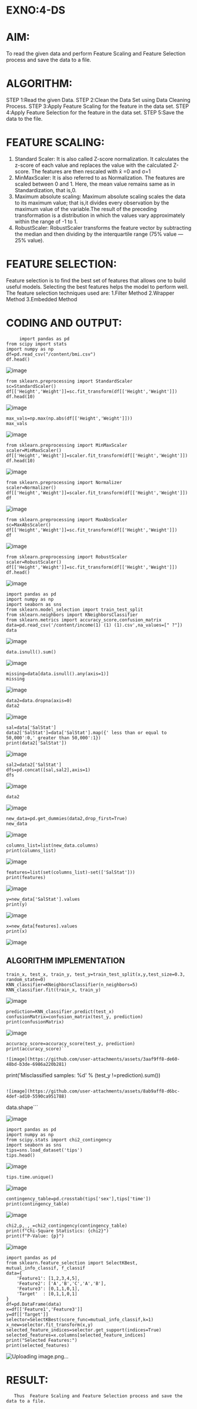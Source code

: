 # EXNO:4-DS
# AIM:
To read the given data and perform Feature Scaling and Feature Selection process and save the
data to a file.

# ALGORITHM:
STEP 1:Read the given Data.
STEP 2:Clean the Data Set using Data Cleaning Process.
STEP 3:Apply Feature Scaling for the feature in the data set.
STEP 4:Apply Feature Selection for the feature in the data set.
STEP 5:Save the data to the file.

# FEATURE SCALING:
1. Standard Scaler: It is also called Z-score normalization. It calculates the z-score of each value and replaces the value with the calculated Z-score. The features are then rescaled with x̄ =0 and σ=1
2. MinMaxScaler: It is also referred to as Normalization. The features are scaled between 0 and 1. Here, the mean value remains same as in Standardization, that is,0.
3. Maximum absolute scaling: Maximum absolute scaling scales the data to its maximum value; that is,it divides every observation by the maximum value of the variable.The result of the preceding transformation is a distribution in which the values vary approximately within the range of -1 to 1.
4. RobustScaler: RobustScaler transforms the feature vector by subtracting the median and then dividing by the interquartile range (75% value — 25% value).

# FEATURE SELECTION:
Feature selection is to find the best set of features that allows one to build useful models. Selecting the best features helps the model to perform well.
The feature selection techniques used are:
1.Filter Method
2.Wrapper Method
3.Embedded Method

# CODING AND OUTPUT:
 ```
      import pandas as pd
from scipy import stats
import numpy as np
df=pd.read_csv("/content/bmi.csv")
df.head()
```
![image](https://github.com/user-attachments/assets/1c991935-303a-4e05-ba01-2d1efb35408f)
```
from sklearn.preprocessing import StandardScaler
sc=StandardScaler()
df[['Height','Weight']]=sc.fit_transform(df[['Height','Weight']])
df.head(10)
```
![image](https://github.com/user-attachments/assets/d268de5c-e441-475a-9db0-339af12eb25f)
```
max_vals=np.max(np.abs(df[['Height','Weight']]))
max_vals
```
![image](https://github.com/user-attachments/assets/812743f8-07b3-4772-a386-2acd47ebb916)
```
from sklearn.preprocessing import MinMaxScaler
scaler=MinMaxScaler()
df[['Height','Weight']]=scaler.fit_transform(df[['Height','Weight']])
df.head(10)
```
![image](https://github.com/user-attachments/assets/f1648b9d-181e-44bd-92b4-1dd405ebc75f)

```
from sklearn.preprocessing import Normalizer
scaler=Normalizer()
df[['Height','Weight']]=scaler.fit_transform(df[['Height','Weight']])
df
```
![image](https://github.com/user-attachments/assets/330aacba-8c59-4116-a2bd-857445158261)
```
from sklearn.preprocessing import MaxAbsScaler
sc=MaxAbsScaler()
df[['Height','Weight']]=sc.fit_transform(df[['Height','Weight']])
df
```
![image](https://github.com/user-attachments/assets/6f9d1141-7dc2-4a25-99ee-105881cfc68d)

```
from sklearn.preprocessing import RobustScaler
scaler=RobustScaler()
df[['Height','Weight']]=sc.fit_transform(df[['Height','Weight']])
df.head()
```
![image](https://github.com/user-attachments/assets/81145a5f-6bd8-44d5-bf2f-3f18b82c53f2)
```
import pandas as pd
import numpy as np
import seaborn as sns
from sklearn.model_selection import train_test_split
from sklearn.neighbors import KNeighborsClassifier
from sklearn.metrics import accuracy_score,confusion_matrix
data=pd.read_csv('/content/income(1) (1) (1).csv',na_values=[" ?"])
data
```
![image](https://github.com/user-attachments/assets/340dde6d-9990-414a-a9dd-e7c68dc349e5)

```
data.isnull().sum()
```
![image](https://github.com/user-attachments/assets/753fa52d-44e7-4de1-b5e6-86f37b8040af)
```
missing=data[data.isnull().any(axis=1)]
missing
```
![image](https://github.com/user-attachments/assets/4a5d2da3-1157-417d-a0fa-2c9fb0fd488d)
```
data2=data.dropna(axis=0)
data2
```
![image](https://github.com/user-attachments/assets/b5f52c7e-228f-4aa0-949e-85300b282afa)
```
sal=data['SalStat']
data2['SalStat']=data['SalStat'].map({' less than or equal to 50,000':0,' greater than 50,000':1})
print(data2['SalStat'])
```
![image](https://github.com/user-attachments/assets/0620f444-8535-41bd-8fd1-8e2826118d06)
```
sal2=data2['SalStat']
dfs=pd.concat([sal,sal2],axis=1)
dfs
```

![image](https://github.com/user-attachments/assets/a8c65b30-59bb-49e5-9144-9890808d5165)
```
data2
```
![image](https://github.com/user-attachments/assets/b4158029-e3ff-4b67-9488-38dadbbef3fb)

```
new_data=pd.get_dummies(data2,drop_first=True)
new_data
```
![image](https://github.com/user-attachments/assets/6ac8e5d8-15f5-45c7-a71c-e5e4d593eae0)
```
columns_list=list(new_data.columns)
print(columns_list)
```
![image](https://github.com/user-attachments/assets/35dedbc6-948f-4b5e-a73c-1dff3a87ece8)
```
features=list(set(columns_list)-set(['SalStat']))
print(features)
```
![image](https://github.com/user-attachments/assets/df80eadc-b772-4ce1-a02c-b39453eeb9be)

```
y=new_data['SalStat'].values
print(y)
```
![image](https://github.com/user-attachments/assets/98752cb0-6951-45e4-8a7d-6d0e11cacc2e)
```
x=new_data[features].values
print(x)
```

![image](https://github.com/user-attachments/assets/fc534417-aa1f-4b4d-ba1e-5d4e74c47773)

## ALGORITHM IMPLEMENTATION
```
train_x, test_x, train_y, test_y=train_test_split(x,y,test_size=0.3, random_state=0)
KNN_classifier=KNeighborsClassifier(n_neighbors=5)
KNN_classifier.fit(train_x, train_y)
```

![image](https://github.com/user-attachments/assets/9c08455a-c1dd-4a12-81e4-743b7d93aa9c)
```
prediction=KNN_classifier.predict(test_x)
confusionMatrix=confusion_matrix(test_y, prediction)
print(confusionMatrix)
```

![image](https://github.com/user-attachments/assets/eb8f6bda-d4b2-4659-9f87-f4590c24658d)
```
accuracy_score=accuracy_score(test_y, prediction)
print(accuracy_score)```

![image](https://github.com/user-attachments/assets/3aaf9ff8-de60-48bd-b3de-6986a220b281)
```
print('Misclassified samples: %d' % (test_y !=prediction).sum())
```

![image](https://github.com/user-attachments/assets/8ab9aff8-d6bc-4def-ad10-5590ca951788)
```
data.shape```

![image](https://github.com/user-attachments/assets/341f20ae-ac82-44a6-b002-ac204d1a2e24)
```
import pandas as pd
import numpy as np
from scipy.stats import chi2_contingency
import seaborn as sns
tips=sns.load_dataset('tips')
tips.head()
```

![image](https://github.com/user-attachments/assets/4dd3ce1a-a0ba-48df-944b-9a3532f354d3)

```
tips.time.unique()
```

![image](https://github.com/user-attachments/assets/18084dae-86f0-44f6-a47f-f74eceab0dfc)
```
contingency_table=pd.crosstab(tips['sex'],tips['time'])
print(contingency_table)
```

![image](https://github.com/user-attachments/assets/d5965090-4eb9-411b-8ce0-839adf43e3fd)
```
chi2,p,_,_=chi2_contingency(contingency_table)
print(f"Chi-Square Statistics: {chi2}")
print(f"P-Value: {p}")
```

![image](https://github.com/user-attachments/assets/52e10856-7816-4239-920f-4513e1295ca0)
```
import pandas as pd
from sklearn.feature_selection import SelectKBest, mutual_info_classif, f_classif
data={
    'Feature1': [1,2,3,4,5],
    'Feature2': ['A','B','C','A','B'],
    'Feature3': [0,1,1,0,1],
    'Target'  : [0,1,1,0,1]
}
df=pd.DataFrame(data)
x=df[['Feature1','Feature3']]
y=df[['Target']]
selector=SelectKBest(score_func=mutual_info_classif,k=1)
x_new=selector.fit_transform(x,y)
selected_feature_indices=selector.get_support(indices=True)
selected_features=x.columns[selected_feature_indices]
print("Selected Features:")
print(selected_features)
```

![Uploading image.png…]()


# RESULT:
       Thus  Feature Scaling and Feature Selection process and save the data to a file.
